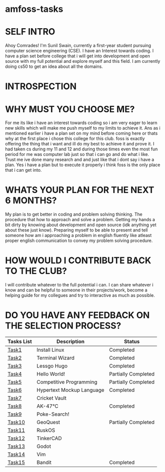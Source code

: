 # amfoss-tasks
# SELF INTRO
Ahoy Comrades!
I'm Sunil Swain, currently a first-year student pursuing computer science engineering (CSE). I have an Interest towards coding. I have a plan set before college that i will get into development and open source with my full potential and explore myself and this field. I am currently doing cs50 to get an idea about all the domains.
# INTROSPECTION
# WHY MUST YOU CHOOSE ME?
For me its like i have an interest towards coding so i am very eager to learn new skills which will make me push myself to my limits to achieve it. Ans as i mentioned earlier i have a plan set on my mind before coming here or thats why at the first place i chose this college for this club. foss is exactly offering the thing that i want and ill do my best to achieve it and prove it. I had taken cs during my 11 and 12 and during those times even the most fun period for me was computer lab just so that i can go and do what i like. Trust me ive done many research and and just like that i dont say i have a plan. Yes i have a plan but to execute it properly i think foss is the only place that i can get into. 
# WHATS YOUR PLAN FOR THE NEXT 6 MONTHS?
My plan is to get better in coding and problem solving thinking. The procedure that how to approach and solve a problem. Getting my hands a bit dirty by knowing about development and open source (idk anything yet about these just know). Preparing myself to be able to present and tell someone how am i approaching a problem in english fluently like atleast proper english communication to convey my problem solving procedure.
# HOW WOULD I CONTRIBUTE BACK TO THE CLUB?
I will contribute whatever to the full potential i can. I can share whatever i know and can be helpful to someone in their projects/work, become a helping guide for my collegues and try to interactive as much as possible.
# DO YOU HAVE ANY FEEDBACK ON THE SELECTION PROCESS?

| Tasks List                                       | Description                 | Status             |
| ------------------------------------------------ | --------------------------- | ------------------- |
| [Task1](link/to/Task1/folder)                   | Install Linux               | Completed           |
| [Task2](link/to/Task2/folder)                   | Terminal Wizard             | Completed           |
| [Task3](link/to/Task3/folder)                   | Lessgo Hugo                 | Completed           |
| [Task4](link/to/Task4/folder)                   | Hello World!                | Partially Completed |
| [Task5](link/to/Task5/folder)                   | Competitive Programming     | Partially Completed |
| [Task6](link/to/Task6/folder)                   | Hypertext Mockup Language   | Completed           |
| [Task7](link/to/Task7/folder)                   | Cricket Vault               |                     |
| [Task8](link/to/Task8/folder)                   | AK-47℃                      | Completed           |
| [Task9](link/to/Task9/folder)                   | Poke-Search!                |                     |
| [Task10](link/to/Task10/folder)                 | GeoQuest                    | Partially Completed |
| [Task11](link/to/Task11/folder)                 | RuskOS                      |                     |
| [Task12](link/to/Task12/folder)                 | TinkerCAD                   |                     |
| [Task13](link/to/Task13/folder)                 | Godot                       |                     |
| [Task14](link/to/Task14/folder)                 | Vim                         |                     |
| [Task15](link/to/Task15/folder)                 | Bandit                      | Completed           |


